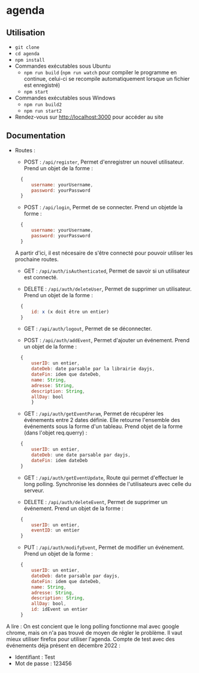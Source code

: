 # agenda

## Utilisation

- `git clone`
- `cd agenda`
- `npm install`
- Commandes exécutables sous Ubuntu
  - `npm run build` (`npm run watch` pour compiler le programme en continue, celui-ci se recompile automatiquement lorsque un fichier est enregistré)
  - `npm start`
- Commandes exécutables sous Windows
  - `npm run build2`
  - `npm run start2`
- Rendez-vous sur <http://localhost:3000> pour accéder au site

## Documentation

- Routes :

  - POST : `/api/register`, Permet d'enregistrer un nouvel utilisateur. Prend un objet de la forme :

  ```javascript
    {
        username: yourUsername,
        password: yourPassword
    }
  ```

  - POST : `/api/login`, Permet de se connecter. Prend un objetde la forme :

  ```javascript
    {
        username: yourUsername,
        password: yourPassword
    }
  ```

  A partir d'ici, il est nécesaire de s'être connecté pour pouvoir utiliser les prochaine routes.

  - GET : `/api/auth/isAuthenticated`, Permet de savoir si un utilisateur est connecté.

  - DELETE : `/api/auth/deleteUser`, Permet de supprimer un utilisateur. Prend un objet de la forme :

  ```javascript
    {
        id: x (x doit être un entier)
    }
  ```

  - GET : `/api/auth/logout`, Permet de se déconnecter.

  - POST : `/api/auth/addEvent`, Permet d'ajouter un événement. Prend un objet de la forme :

  ```javascript
    {
        userID: un entier,
        dateDeb: date parsable par la librairie dayjs,
        dateFin: idem que dateDeb,
        name: String,
        adresse: String,
        description: String,
        allDay: bool
        }
  ```

  - GET : `/api/auth/getEventParam`, Permet de récupérer les événements entre 2 dates définie. Elle retourne l'ensemble des événements sous la forme d'un tableau. Prend objet de la forme (dans l'objet req.querry) :

  ```javascript
    {
        userID: un entier,
        dateDeb: une date parsable par dayjs,
        dateFin: idem dateDeb
    }
  ```

  - GET : `/api/auth/getEventUpdate`, Route qui permet d'effectuer le long polling. Synchronise les données de l'utilisateurs avec celle du serveur.

  - DELETE : `/api/auth/deleteEvent`, Permet de supprimer un événement. Prend un objet de la forme :

  ```javascript
    {
        userID: un entier,
        eventID: un entier
    }
  ```

  - PUT : `/api/auth/modifyEvent`, Permet de modifier un événement. Prend un objet de la forme :

  ```javascript
    {
        userID: un entier,
        dateDeb: date parsable par dayjs,
        dateFin: idem que dateDeb,
        name: String,
        adresse: String,
        description: String,
        allDay: bool,
        id: idEvent un entier
    }
  ```

A lire : On est concient que le long polling fonctionne mal avec google chrome, mais on n'a pas trouvé de moyen de régler le problème. Il vaut mieux utiliser firefox pour utiliser l'agenda.
Compte de test avec des événements déja présent en décembre 2022 :  
- Identifiant : Test  
- Mot de passe : 123456  
